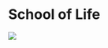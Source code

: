 # School of Life

![](https://external-content.duckduckgo.com/iu/?u=https%3A%2F%2Ftse2.mm.bing.net%2Fth%3Fid%3DOIP.L13PWvNMLiLoe3nqCkJsnwHaHa%26pid%3DApi&f=1)
